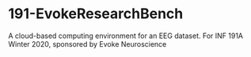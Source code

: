 # 191-EvokeResearchBench
A cloud-based computing environment for an EEG dataset.
For INF 191A Winter 2020, sponsored by Evoke Neuroscience
